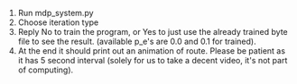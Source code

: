 1. Run mdp_system.py
2. Choose iteration type
3. Reply No to train the program, or Yes to just use the already trained byte file to see the result.
  (available p_e's are 0.0 and 0.1 for trained). 
4. At the end it should print out an animation of route. 
    Please be patient as it has 5 second interval (solely for us to take a decent video, it's not part of computing).
    
